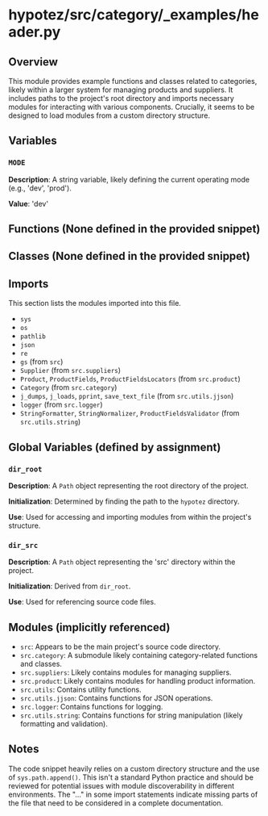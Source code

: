 # hypotez/src/category/_examples/header.py

## Overview

This module provides example functions and classes related to categories, likely within a larger system for managing products and suppliers.  It includes paths to the project's root directory and imports necessary modules for interacting with various components.  Crucially, it seems to be designed to load modules from a custom directory structure.

## Variables

### `MODE`

**Description**: A string variable, likely defining the current operating mode (e.g., 'dev', 'prod').

**Value**: 'dev'


## Functions (None defined in the provided snippet)


## Classes (None defined in the provided snippet)


## Imports

This section lists the modules imported into this file.

- `sys`
- `os`
- `pathlib`
- `json`
- `re`
- `gs` (from `src`)
- `Supplier` (from `src.suppliers`)
- `Product`, `ProductFields`, `ProductFieldsLocators` (from `src.product`)
- `Category` (from `src.category`)
- `j_dumps`, `j_loads`, `pprint`, `save_text_file` (from `src.utils.jjson`)
- `logger` (from `src.logger`)
- `StringFormatter`, `StringNormalizer`, `ProductFieldsValidator` (from `src.utils.string`)


## Global Variables (defined by assignment)


### `dir_root`

**Description**: A `Path` object representing the root directory of the project.

**Initialization**: Determined by finding the path to the `hypotez` directory.

**Use**: Used for accessing and importing modules from within the project's structure.


### `dir_src`

**Description**: A `Path` object representing the 'src' directory within the project.

**Initialization**: Derived from `dir_root`.

**Use**: Used for referencing source code files.


## Modules (implicitly referenced)

- `src`: Appears to be the main project's source code directory.
- `src.category`: A submodule likely containing category-related functions and classes.
- `src.suppliers`: Likely contains modules for managing suppliers.
- `src.product`: Likely contains modules for handling product information.
- `src.utils`: Contains utility functions.
- `src.utils.jjson`: Contains functions for JSON operations.
- `src.logger`: Contains functions for logging.
- `src.utils.string`: Contains functions for string manipulation (likely formatting and validation).

## Notes

The code snippet heavily relies on a custom directory structure and the use of `sys.path.append()`.  This isn't a standard Python practice and should be reviewed for potential issues with module discoverability in different environments. The "..." in some import statements indicate missing parts of the file that need to be considered in a complete documentation.
